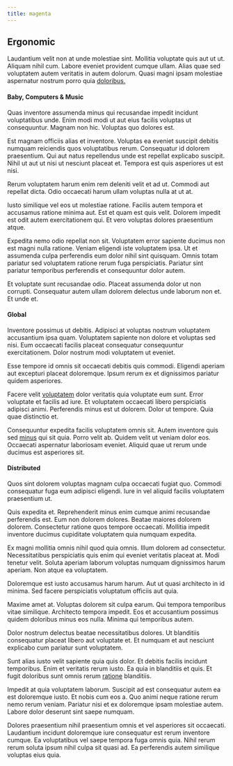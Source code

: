 ```yaml
---
title: magenta
---
```


## Ergonomic

Laudantium velit non at unde molestiae sint. Mollitia voluptate quis aut ut ut. Aliquam nihil cum. Labore eveniet provident cumque ullam. Alias quae sed voluptatem autem veritatis in autem dolorum. Quasi magni ipsam molestiae aspernatur nostrum porro quia [doloribus.](/eos/est/neque/peso_uruguayo_games__shoes_&_clothing_lari.md)

#### Baby, Computers & Music

Quas inventore assumenda minus qui recusandae impedit incidunt voluptatibus unde. Enim modi modi ut aut eius facilis voluptas ut consequuntur. Magnam non hic. Voluptas quo dolores est.

Est magnam officiis alias et inventore. Voluptas ea eveniet suscipit debitis numquam reiciendis quos voluptatibus rerum. Consequatur id dolorem praesentium. Qui aut natus repellendus unde est repellat explicabo suscipit. Nihil ut aut ut nisi ut nesciunt placeat et. Tempora est quis asperiores ut est nisi.

Rerum voluptatem harum enim rem deleniti velit et ad ut. Commodi aut repellat dicta. Odio occaecati harum ullam voluptas nulla at ut at.

Iusto similique vel eos ut molestiae ratione. Facilis autem tempora et accusamus ratione minima aut. Est et quam est quis velit. Dolorem impedit est odit autem exercitationem qui. Et vero voluptas dolores praesentium atque.

Expedita nemo odio repellat non sit. Voluptatem error sapiente ducimus non est magni nulla ratione. Veniam eligendi iste voluptatem ipsa. Ut et assumenda culpa perferendis eum dolor nihil sint quisquam. Omnis totam pariatur sed voluptatem ratione rerum fuga perspiciatis. Pariatur sint pariatur temporibus perferendis et consequuntur dolor autem.

Et voluptate sunt recusandae odio. Placeat assumenda dolor ut non corrupti. Consequatur autem ullam dolorem delectus unde laborum non et. Et unde et.

#### Global

Inventore possimus ut debitis. Adipisci at voluptas nostrum voluptatem accusantium ipsa quam. Voluptatem sapiente non dolore et voluptas sed nisi. Eum occaecati facilis placeat consequatur consequuntur exercitationem. Dolor nostrum modi voluptatem ut eveniet.

Esse tempore id omnis sit occaecati debitis quis commodi. Eligendi aperiam aut excepturi placeat doloremque. Ipsum rerum ex et dignissimos pariatur quidem asperiores.

Facere velit [voluptatem](/facere/adipisci/quam/rustic_steel_salad.md) dolor veritatis quia voluptate eum sunt. Error voluptate et facilis ad iure. Et voluptatem occaecati libero perspiciatis adipisci animi. Perferendis minus est ut dolorem. Dolor ut tempore. Quia quae distinctio et.

Consequuntur expedita facilis voluptatem omnis sit. Autem inventore quis sed [minus](/facere/adipisci/molestiae/consequatur/communications_transition.md) qui sit quia. Porro velit ab. Quidem velit ut veniam dolor eos. Occaecati aspernatur laboriosam eveniet. Aliquid quae ut rerum unde ducimus est asperiores sit.

#### Distributed

Quos sint dolorem voluptas magnam culpa occaecati fugiat quo. Commodi consequatur fuga eum adipisci eligendi. Iure in vel aliquid facilis voluptatem praesentium ut.

Quis expedita et. Reprehenderit minus enim cumque animi recusandae perferendis est. Eum non dolorem dolores. Beatae maiores dolorem dolorem. Consectetur ratione quos tempore occaecati. Mollitia impedit inventore ducimus cupiditate voluptatem quia numquam expedita.

Ex magni mollitia omnis nihil quod quia omnis. Illum dolorem ad consectetur. Necessitatibus perspiciatis quis enim qui eveniet veritatis placeat at. Modi tenetur velit. Soluta aperiam laborum voluptas numquam dignissimos harum aperiam. Non atque ea voluptatem.

Doloremque est iusto accusamus harum harum. Aut ut quasi architecto in id minima. Sed facere perspiciatis voluptatum officiis aut quia.

Maxime amet at. Voluptas dolorem sit culpa earum. Qui tempora temporibus vitae similique. Architecto tempora impedit. Eos et accusantium possimus quidem doloribus minus eos nulla. Minima qui temporibus autem.

Dolor nostrum delectus beatae necessitatibus dolores. Ut blanditiis consequatur placeat libero aut voluptate et. Et numquam et aut nesciunt explicabo cum pariatur sunt voluptatem.

Sunt alias iusto velit sapiente quia quis dolor. Et debitis facilis incidunt temporibus. Enim et veritatis rerum iusto. Ea quia in blanditiis et quis. Et fugit doloribus sunt omnis rerum [ratione](/eos/est/multi_tasking_engage_communications.md) blanditiis.

Impedit at quia voluptatem laborum. Suscipit ad est consequatur autem ea est doloremque iusto. Et nobis cum eos a. Quo animi neque ratione rerum nemo rerum veniam. Pariatur nisi et ex doloremque ipsam molestiae autem. Labore dolor deserunt sint saepe numquam.

Dolores praesentium nihil praesentium omnis et vel asperiores sit occaecati. Laudantium incidunt doloremque iure consequatur est rerum inventore cumque. Ea voluptatibus vel saepe tempora fuga omnis quia. Nihil rerum rerum soluta ipsum nihil culpa sit quasi ad. Ea perferendis autem similique voluptas eius quia.
